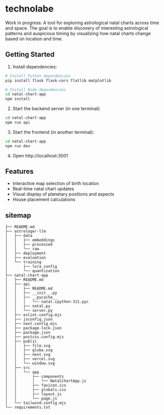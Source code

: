 # technolabe

Work in progress: A tool for exploring astrological natal charts across time and space. The goal is to enable discovery of interesting astrological patterns and auspicious timing by visualizing how natal charts change based on location and time.

## Getting Started

1. Install dependencies:
```bash
# Install Python dependencies
pip install flask flask-cors flatlib matplotlib

# Install Node dependencies 
cd natal-chart-app
npm install
```

2. Start the backend server (in one terminal):
```bash
cd natal-chart-app
npm run api
```

3. Start the frontend (in another terminal):
```bash
cd natal-chart-app
npm run dev
```

4. Open http://localhost:3001

## Features

- Interactive map selection of birth location
- Real-time natal chart updates
- Visual display of planetary positions and aspects
- House placement calculations


## sitemap

```
├── README.md
├── astrologer-llm
│   ├── data
│   │   ├── embeddings
│   │   ├── processed
│   │   └── raw
│   ├── deployment
│   ├── evaluation
│   └── training
│       ├── lora_config
│       └── quantization
├── natal-chart-app
│   ├── README.md
│   ├── api
│   │   ├── README.md
│   │   ├── __init__.py
│   │   ├── __pycache__
│   │   │   └── natal.cpython-311.pyc
│   │   ├── natal.py
│   │   └── server.py
│   ├── eslint.config.mjs
│   ├── jsconfig.json
│   ├── next.config.mjs
│   ├── package-lock.json
│   ├── package.json
│   ├── postcss.config.mjs
│   ├── public
│   │   ├── file.svg
│   │   ├── globe.svg
│   │   ├── next.svg
│   │   ├── vercel.svg
│   │   └── window.svg
│   ├── src
│   │   └── app
│   │       ├── components
│   │       │   └── NatalChartApp.js
│   │       ├── favicon.ico
│   │       ├── globals.css
│   │       ├── layout.js
│   │       └── page.js
│   └── tailwind.config.mjs
└── requirements.txt
```